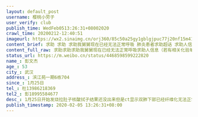 ```yaml
---
layout: default_post
username: 樱桃小劳子
user_verify: club
publish_time: WedFeb0513:26:31+08002020
crawl_time: 20200212-12:40:51
imageurl: https://wx2.sinaimg.cn/orj360/85c50a25gy1gblgjpuc77j20nf15m41d.jpg,https://wx3.sinaimg.cn/orj360/85c50a25gy1gblgjqhwsaj20kv113djs.jpg,https://wx2.sinaimg.cn/orj360/85c50a25gy1gblgjracnyj20r21c3jto.jpg
content_brief: 求助 求助 求助我舅舅现在已经无法正常呼吸 肺炎患者求助超话 求助人信息（若有相关化验单，请上传图片）【姓名】彭文杰【年龄】53【所在城市】武汉【所在小区、社区】滨江苑一期6栋704【患病时间】1月25日【联系方式】杜 139 8621 8369【其他紧急联系人】彭 18995584677【病情描述】 1月2 ...全文
content_full_raw: 求助求助求助我舅舅现在已经无法正常呼吸求助人信息（若有相关化验单，请上传图片）<br/>【姓名】彭文杰<br/>【年龄】53<br/>【所在城市】武汉<br/>【所在小区、社区】滨江苑一期6栋704<br/>【患病时间】1月25日<br/>【联系方式】杜13986218369<br/>【其他紧急联系人】彭18995584677<br/>【病情描述】1月25日开始发烧拉肚子核酸拭子结果还没出来但是ct显示双肺下部已经纤维化无法正常呼吸图片是几天前的检查结果昨晚又拍了ct肺部感染更加严重了
status_url: https://m.weibo.cn/status/4468598599222820
name_: 彭文杰
age_: 53
city_: 武汉
address_: 滨江苑一期6栋704
since_: 1月25日
tel_: 杜13986218369
tel2_: 彭18995584677
desc_: 1月25日开始发烧拉肚子核酸拭子结果还没出来但是ct显示双肺下部已经纤维化无法正常呼吸图片是几天前的检查结果昨晚又拍了ct肺部感染更加严重了
publish_timestamp: 2020-02-05 13:26:31+08:00
---
```

